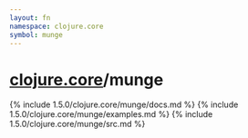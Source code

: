 ```yaml
---
layout: fn
namespace: clojure.core
symbol: munge
---
```


# [clojure.core](../)/munge

{% include 1.5.0/clojure.core/munge/docs.md %}
{% include 1.5.0/clojure.core/munge/examples.md %}
{% include 1.5.0/clojure.core/munge/src.md %}

